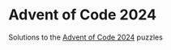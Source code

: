 # Advent of Code 2024

Solutions to the [Advent of Code 2024](https://adventofcode.com/2024) puzzles
